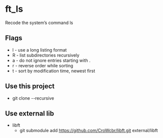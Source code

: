 # ft_ls
Recode the system’s command ls

## Flags
- l - use a long listing format
- R - list subdirectories recursively
- a - do not ignore entries starting with .
- r - reverse order while sorting
- t - sort by modification time, newest first

## Use this project
- git clone --recursive <this project>

## Use external lib
- libft
	- git submodule add https://github.com/CroWcbr/libft.git external/libft
	
